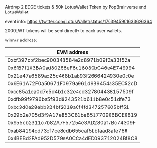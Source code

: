 Airdrop 2 EDGE tickets & 50K LotusWallet Token by PopBrainverse and LotusWallet

event info: https://twitter.com/LotusWallet/status/1703945901633626364

2000LWT tokens will be sent directly to each user wallets.

winner address:

| EVM address |
|-------------|
|0xbf397cbf2bec900348584e2c8971b09f3a33f52a|
|0x6fB7f103BA0ad30258eF8d18030bC46e4E749994|
|0x21e47a6589ac25c468b1ab93f2666424930e0c0e|
|0x6E61A72F0a50671F0979a961d9B9454a35EC52cD|
|0xcc85a1ea0d7e5d4b1c32e4cd327804438157509f|
|0xdfb99f9796ba5f93d9243521b611b8e0c51dfe73|
|0xbc3d0e28ebb324bf2019a0f4fd347257605bff51|
|0x29b2e705d3f9A17eB53C81be851770906BCE6819|
|0x955cb2311c7b82A7F57254e3AD280af7Bc74309F|
|0xab84194cd73cf7ce8cdb655caf5bbfaad8afe766|
|0x4BEBd2FAd952D579eA0CCa4dED093712024Bf8C8|
